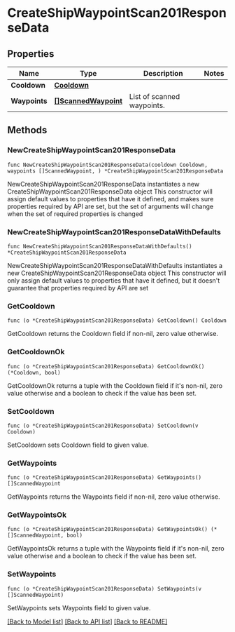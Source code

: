 # CreateShipWaypointScan201ResponseData

## Properties

Name | Type | Description | Notes
------------ | ------------- | ------------- | -------------
**Cooldown** | [**Cooldown**](Cooldown.md) |  | 
**Waypoints** | [**[]ScannedWaypoint**](ScannedWaypoint.md) | List of scanned waypoints. | 

## Methods

### NewCreateShipWaypointScan201ResponseData

`func NewCreateShipWaypointScan201ResponseData(cooldown Cooldown, waypoints []ScannedWaypoint, ) *CreateShipWaypointScan201ResponseData`

NewCreateShipWaypointScan201ResponseData instantiates a new CreateShipWaypointScan201ResponseData object
This constructor will assign default values to properties that have it defined,
and makes sure properties required by API are set, but the set of arguments
will change when the set of required properties is changed

### NewCreateShipWaypointScan201ResponseDataWithDefaults

`func NewCreateShipWaypointScan201ResponseDataWithDefaults() *CreateShipWaypointScan201ResponseData`

NewCreateShipWaypointScan201ResponseDataWithDefaults instantiates a new CreateShipWaypointScan201ResponseData object
This constructor will only assign default values to properties that have it defined,
but it doesn't guarantee that properties required by API are set

### GetCooldown

`func (o *CreateShipWaypointScan201ResponseData) GetCooldown() Cooldown`

GetCooldown returns the Cooldown field if non-nil, zero value otherwise.

### GetCooldownOk

`func (o *CreateShipWaypointScan201ResponseData) GetCooldownOk() (*Cooldown, bool)`

GetCooldownOk returns a tuple with the Cooldown field if it's non-nil, zero value otherwise
and a boolean to check if the value has been set.

### SetCooldown

`func (o *CreateShipWaypointScan201ResponseData) SetCooldown(v Cooldown)`

SetCooldown sets Cooldown field to given value.


### GetWaypoints

`func (o *CreateShipWaypointScan201ResponseData) GetWaypoints() []ScannedWaypoint`

GetWaypoints returns the Waypoints field if non-nil, zero value otherwise.

### GetWaypointsOk

`func (o *CreateShipWaypointScan201ResponseData) GetWaypointsOk() (*[]ScannedWaypoint, bool)`

GetWaypointsOk returns a tuple with the Waypoints field if it's non-nil, zero value otherwise
and a boolean to check if the value has been set.

### SetWaypoints

`func (o *CreateShipWaypointScan201ResponseData) SetWaypoints(v []ScannedWaypoint)`

SetWaypoints sets Waypoints field to given value.



[[Back to Model list]](../README.md#documentation-for-models) [[Back to API list]](../README.md#documentation-for-api-endpoints) [[Back to README]](../README.md)



